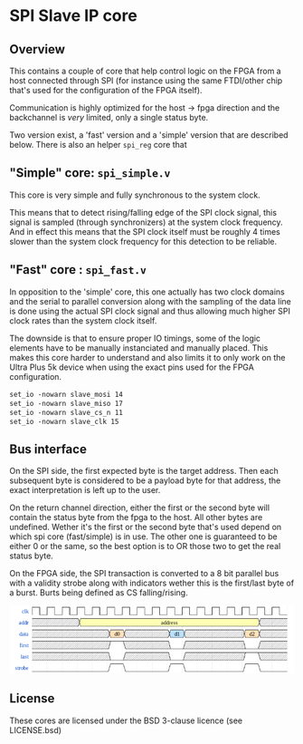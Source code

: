 SPI Slave IP core
=================

Overview
--------

This contains a couple of core that help control logic on the FPGA
from a host connected through SPI (for instance using the same FTDI/other
chip that's used for the configuration of the FPGA itself).

Communication is highly optimized for the host -> fpga direction and
the backchannel is _very_ limited, only a single status byte.

Two version exist, a 'fast' version and a 'simple' version that are
described below. There is also an helper `spi_reg` core that 


"Simple" core: `spi_simple.v`
-----------------------------

This core is very simple and fully synchronous to the system clock.

This means that to detect rising/falling edge of the SPI clock signal, this
signal is sampled (through synchronizers) at the system clock frequency.
And in effect this means that the SPI clock itself must be roughly 4 times
slower than the system clock frequency for this detection to be reliable.


"Fast" core : `spi_fast.v`
--------------------------

In opposition to the 'simple' core, this one actually has two clock domains
and the serial to parallel conversion along with the sampling of the data line
is done using the actual SPI clock signal and thus allowing much higher
SPI clock rates than the system clock itself.

The downside is that to ensure proper IO timings, some of the logic elements
have to be manually instanciated and manually placed. This makes this core
harder to understand and also limits it to only work on the Ultra Plus 5k
device when using the exact pins used for the FPGA configuration.

```
set_io -nowarn slave_mosi 14
set_io -nowarn slave_miso 17
set_io -nowarn slave_cs_n 11
set_io -nowarn slave_clk 15
```


Bus interface
-------------

On the SPI side, the first expected byte is the target address. Then
each subsequent byte is considered to be a payload byte for that address,
the exact interpretation is left up to the user.

On the return channel direction, either the first or the second byte will
contain the status byte from the fpga to the host. All other bytes are
undefined. Wether it's the first or the second byte that's used depend on
which spi core (fast/simple) is in use. The other one is guaranteed to be
either 0 or the same, so the best option is to OR those two to get the real
status byte.

On the FPGA side, the SPI transaction is converted to a 8 bit parallel bus
with a validity strobe along with indicators wether this is the first/last
byte of a burst. Burts being defined as CS falling/rising.

![SPI local bus protocol](doc/bus.png)


License
-------

These cores are licensed under the BSD 3-clause licence (see LICENSE.bsd)

